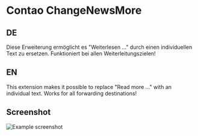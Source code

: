 # Contao ChangeNewsMore

## DE
Diese Erweiterung ermöglicht es "Weiterlesen …" durch einen individuellen Text zu ersetzen. Funktioniert bei allen Weiterleitungszielen!

## EN
This extension makes it possible to replace "Read more ..." with an individual text. Works for all forwarding destinations!

## Screenshot

![Example screenshot](https://raw.githubusercontent.com/ngdot/contao-changenewsmore/master/screenshot.png)